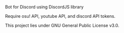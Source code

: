 Bot for Discord using DiscordJS library

Require osu! API, youtube API, and discord API tokens.

This project lies under GNU General Public License v3.0.